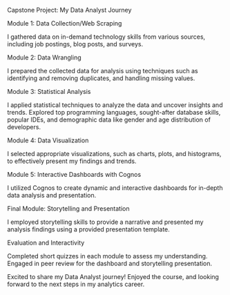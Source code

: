 Capstone Project: My Data Analyst Journey

Module 1: Data Collection/Web Scraping

I gathered data on in-demand technology skills from various sources, including job postings, blog posts, and surveys.

Module 2: Data Wrangling

I prepared the collected data for analysis using techniques such as identifying and removing duplicates, and handling missing values.

Module 3: Statistical Analysis

I applied statistical techniques to analyze the data and uncover insights and trends. Explored top programming languages, sought-after database skills, popular IDEs, and demographic data like gender and age distribution of developers.

Module 4: Data Visualization

I selected appropriate visualizations, such as charts, plots, and histograms, to effectively present my findings and trends.

Module 5: Interactive Dashboards with Cognos

I utilized Cognos to create dynamic and interactive dashboards for in-depth data analysis and presentation.

Final Module: Storytelling and Presentation

I employed storytelling skills to provide a narrative and presented my analysis findings using a provided presentation template.

Evaluation and Interactivity

Completed short quizzes in each module to assess my understanding.
Engaged in peer review for the dashboard and storytelling presentation.

Excited to share my Data Analyst journey! Enjoyed the course, and looking forward to the next steps in my analytics career.
